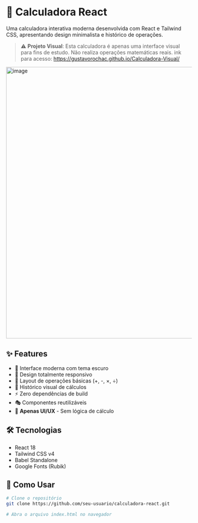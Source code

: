 # 🧮 Calculadora React

Uma calculadora interativa moderna desenvolvida com React e Tailwind CSS, apresentando design minimalista e histórico de operações.

> ⚠️ **Projeto Visual**: Esta calculadora é apenas uma interface visual para fins de estudo. Não realiza operações matemáticas reais.
ink para acesso: https://gustavorochac.github.io/Calculadora-Visual/

<img width="891" height="736" alt="image" src="https://github.com/user-attachments/assets/592de4ba-bb21-4e62-bc04-49899464a3a5" />

## ✨ Features

- 🎨 Interface moderna com tema escuro
- 📱 Design totalmente responsivo
- 🔢 Layout de operações básicas (+, -, ×, ÷)
- 📝 Histórico visual de cálculos
- ⚡ Zero dependências de build
- 🎭 Componentes reutilizáveis
- 🎯 **Apenas UI/UX** - Sem lógica de cálculo

## 🛠️ Tecnologias

- React 18
- Tailwind CSS v4
- Babel Standalone
- Google Fonts (Rubik)

## 🚀 Como Usar

```bash
# Clone o repositório
git clone https://github.com/seu-usuario/calculadora-react.git

# Abra o arquivo index.html no navegador




